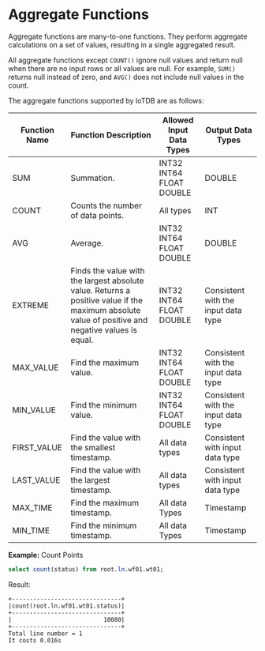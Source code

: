 <!--

    Licensed to the Apache Software Foundation (ASF) under one
    or more contributor license agreements.  See the NOTICE file
    distributed with this work for additional information
    regarding copyright ownership.  The ASF licenses this file
    to you under the Apache License, Version 2.0 (the
    "License"); you may not use this file except in compliance
    with the License.  You may obtain a copy of the License at
    
        http://www.apache.org/licenses/LICENSE-2.0
    
    Unless required by applicable law or agreed to in writing,
    software distributed under the License is distributed on an
    "AS IS" BASIS, WITHOUT WARRANTIES OR CONDITIONS OF ANY
    KIND, either express or implied.  See the License for the
    specific language governing permissions and limitations
    under the License.

-->

# Aggregate Functions

Aggregate functions are many-to-one functions. They perform aggregate calculations on a set of values, resulting in a single aggregated result.

All aggregate functions except `COUNT()` ignore null values and return null when there are no input rows or all values are null. For example, `SUM()` returns null instead of zero, and `AVG()` does not include null values in the count.

The aggregate functions supported by IoTDB are as follows:

| Function Name | Function Description                                         | Allowed Input Data Types | Output Data Types                   |
| ------------- | ------------------------------------------------------------ | ------------------------ | ----------------------------------- |
| SUM           | Summation.                                                   | INT32 INT64 FLOAT DOUBLE | DOUBLE                              |
| COUNT         | Counts the number of data points.                            | All types                | INT                                 |
| AVG           | Average.                                                     | INT32 INT64 FLOAT DOUBLE | DOUBLE                              |
| EXTREME       | Finds the value with the largest absolute value. Returns a positive value if the maximum absolute value of positive and negative values is equal. | INT32 INT64 FLOAT DOUBLE | Consistent with the input data type |
| MAX_VALUE     | Find the maximum value.                                      | INT32 INT64 FLOAT DOUBLE | Consistent with the input data type |
| MIN_VALUE     | Find the minimum value.                                      | INT32 INT64 FLOAT DOUBLE | Consistent with the input data type |
| FIRST_VALUE   | Find the value with the smallest timestamp.                  | All data types           | Consistent with input data type     |
| LAST_VALUE    | Find the value with the largest timestamp.                   | All data types           | Consistent with input data type     |
| MAX_TIME      | Find the maximum timestamp.                                  | All data Types           | Timestamp                           |
| MIN_TIME      | Find the minimum timestamp.                                  | All data Types           | Timestamp                           |

**Example:** Count Points

```sql
select count(status) from root.ln.wf01.wt01;
```
Result:

```
+-------------------------------+
|count(root.ln.wf01.wt01.status)|
+-------------------------------+
|                          10080|
+-------------------------------+
Total line number = 1
It costs 0.016s
```